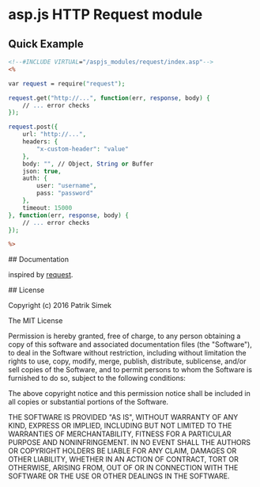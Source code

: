 # asp.js HTTP Request module

## Quick Example

```asp
<!--#INCLUDE VIRTUAL="/aspjs_modules/request/index.asp"-->
<%

var request = require("request");

request.get("http://...", function(err, response, body) {
	// ... error checks
});

request.post({
	url: "http://...",
	headers: {
		"x-custom-header": "value"
	},
	body: "", // Object, String or Buffer
	json: true,
	auth: {
		user: "username",
		pass: "password"
	},
	timeout: 15000
}, function(err, response, body) {
	// ... error checks
});

%>
```

## Documentation

inspired by [request](https://github.com/request/request).

<a name="license" />
## License

Copyright (c) 2016 Patrik Simek

The MIT License

Permission is hereby granted, free of charge, to any person obtaining a copy of this software and associated documentation files (the "Software"), to deal in the Software without restriction, including without limitation the rights to use, copy, modify, merge, publish, distribute, sublicense, and/or sell copies of the Software, and to permit persons to whom the Software is furnished to do so, subject to the following conditions:

The above copyright notice and this permission notice shall be included in all copies or substantial portions of the Software.

THE SOFTWARE IS PROVIDED "AS IS", WITHOUT WARRANTY OF ANY KIND, EXPRESS OR IMPLIED, INCLUDING BUT NOT LIMITED TO THE WARRANTIES OF MERCHANTABILITY, FITNESS FOR A PARTICULAR PURPOSE AND NONINFRINGEMENT. IN NO EVENT SHALL THE AUTHORS OR COPYRIGHT HOLDERS BE LIABLE FOR ANY CLAIM, DAMAGES OR OTHER LIABILITY, WHETHER IN AN ACTION OF CONTRACT, TORT OR OTHERWISE, ARISING FROM, OUT OF OR IN CONNECTION WITH THE SOFTWARE OR THE USE OR OTHER DEALINGS IN THE SOFTWARE.
